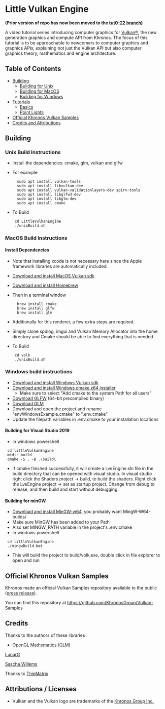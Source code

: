 # Little Vulkan Engine

**(Prior version of repo has now been moved to the [tut0-22 branch](https://github.com/blurrypiano/littleVulkanEngine/tree/tut0-22))**

A video tutorial series introducing computer graphics for [Vulkan®](https://www.khronos.org/vulkan/), the new generation graphics and compute API from Khronos. The focus of this tutorial is to be approachable to newcomers to computer graphics and graphics APIs, explaining not just the Vulkan API but also computer graphics theory, mathematics and engine architecture.

## Table of Contents
- [Building](#Building)
  - [Building for Unix](#UnixBuild)
  - [Building for MacOS](#MacOSBuild)
  - [Building for Windows](#WindowsBuild)
- [Tutorials](#Tutorials)
  - [Basics](#Basics)
  - [Point Lights](#PointLights)
- [Official Khronos Vulkan Samples](#Khronossamples)
- [Credits and Attributions](#CreditsAttributions)

## <a name="Building"></a> Building

### <a name="UnixBuild"></a> Unix Build Instructions

- Install the dependencies: cmake, glm, vulkan and glfw

- For example
  ```
    sudo apt install vulkan-tools
    sudo apt install libvulkan-dev
    sudo apt install vulkan-validationlayers-dev spirv-tools
    sudo apt install libglfw3-dev
    sudo apt install libglm-dev
    sudo apt install cmake
  ```
- To Build
  ```
   cd LittleVulkanEngine
   ./unixBuild.sh
  ```

### <a name="MacOSBuild"></a> MacOS Build Instructions

#### Install Dependencies
- Note that installing xcode is not necessary here since the Apple framework libraries are automatically included.
- [Download and install MacOS Vulkan sdk](https://vulkan.lunarg.com/)
- [Download and install Homebrew](https://brew.sh/)

- Then in a terminal window

  ```
    brew install cmake
    brew install glfw
    brew install glm
  ```
 - Additionally for this renderer, a few extra steps are required.
  - Simply clone spdlog, imgui and Vulkan Memory Allocator into the home directory and Cmake should be able to find everything that is needed.

- To Build
  ```
   cd volk
   ./unixBuild.sh
  ```

### <a name="WindowsBuild"></a> Windows build instructions

- [Download and install Windows Vulkan sdk](https://vulkan.lunarg.com/)
- [Download and install Windows cmake x64 installer](https://cmake.org/download/)
  - Make sure to select "Add cmake to the system Path for all users"
- [Download GLFW](https://www.glfw.org/download.html) (64-bit precompiled binary)
- [Download GLM](https://github.com/g-truc/glm/releases)
- Download and open the project and rename "envWindowsExample.cmake" to ".env.cmake"
- Update the filepath variables in .env.cmake to your installation locations

#### Building for Visual Studio 2019

- In windows powershell

```
 cd littleVulkanEngine
 mkdir build
 cmake -S . -B .\build\
```

- If cmake finished successfully, it will create a LveEngine.sln file in the build directory that can be opened with visual studio. In visual studio right click the Shaders project -> build, to build the shaders. Right click the LveEngine project -> set as startup project. Change from debug to release, and then build and start without debugging.

#### Building for minGW

- [Download and install MinGW-w64](https://www.mingw-w64.org/downloads/), you probably want MingW-W64-builds/
- Make sure MinGW has been added to your Path
- Also set MINGW_PATH variable in the project's .env.cmake
- In windows powershell

```
 cd littleVulkanEngine
 ./mingwBuild.bat
```

- This will build the project to build/volk.exe, double click in file explorer to open and run

## <a name="Khronossamples"></a> Official Khronos Vulkan Samples

Khronos made an official Vulkan Samples repository available to the public ([press release](https://www.khronos.org/blog/vulkan-releases-unified-samples-repository?utm_source=Khronos%20Blog&utm_medium=Twitter&utm_campaign=Vulkan%20Repository)).

You can find this repository at https://github.com/KhronosGroup/Vulkan-Samples

## <a name="CreditsAttributions"></a> Credits

Thanks to the authors of these libraries :

- [OpenGL Mathematics (GLM)](https://github.com/g-truc/glm)

[LunarG](http://www.lunarg.com)

[Sascha Willems](https://github.com/SaschaWillems/Vulkan)

Thanks to [ThinMatrix](https://www.youtube.com/user/ThinMatrix/featured)

## Attributions / Licenses

- Vulkan and the Vulkan logo are trademarks of the [Khronos Group Inc.](http://www.khronos.org)

